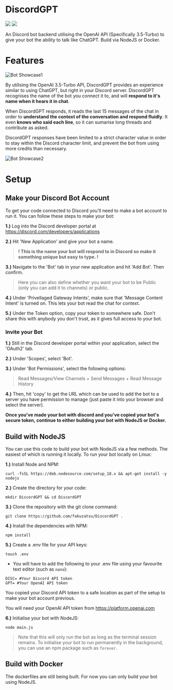 # DiscordGPT

[![](https://img.shields.io/badge/discord.js-v14.9.0-blue.svg?logo=npm)](https://github.com/discordjs)
[![](https://img.shields.io/badge/openai-v3.2.1-orange)](https://github.com/openai/openai-node)

An Discord bot backend utilising the OpenAI API (Specifically 3.5-Turbo) to give your bot the ability to talk like ChatGPT. Build via NodeJS or Docker.

# Features

![Bot Showcase1](https://i.postimg.cc/nzBJQgQs/Screenshot-2023-05-14-at-20-03-43.png)

By utilising the OpenAI 3.5-Turbo API, DiscordGPT provides an experience similar to using ChatGPT, but right in your Discord server. DiscordGPT recognises the name of the bot you connect it to, and will **respond to it's name when it hears it in chat**. 

When DiscordGPT responds, it reads the last 15 messages of the chat in order to **understand the context of the conversation and respond fluidly**. It even **knows who said each line**, so it can sumarise long threads and contribute as asked.

DiscordGPT responses have been limited to a strict character value in order to stay within the Discord character limit, and prevent the bot from using more credits than necessary.

![Bot Showcase2](https://i.postimg.cc/15WL4sYC/Screenshot-2023-05-14-at-20-08-28.png)

# Setup

## Make your Discord Bot Account

To get your code connected to Discord you'll need to make a bot account to run it. You can follow these steps to make your bot:

**1.)** Log into the Discord developer portal at https://discord.com/developers/applications 

**2.)** Hit 'New Application' and give your bot a name. 

>**! This is the name your bot will respond to in Discord so make it something unique but easy to type. !**

**3.)** Navigate to the 'Bot' tab in your new application and hit 'Add Bot'. Then confirm.

>Here you can also define whether you want your bot to be Public (only you can add it to channels) or public.

**4.)** Under 'Privellaged Gateway Intents', make sure that 'Message Content Intent' is turned on. This lets your bot read the chat for context.

**5.)** Under the Token option, copy your token to somewhere safe. Don't share this with anybody you don't trust, as it gives full access to your bot.

### Invite your Bot

**1.)** Still in the Discord developer portal within your application, select the 'OAuth2' tab.

**2.)** Under 'Scopes', select 'Bot'.

**3.)** Under 'Bot Permissions', select the following options:

> Read Messages/View Channels + Send Messages + Read Message History

**4.)** Then, hit 'copy' to get the URL which can be used to add the bot to a server you have permission to manage (just paste it into your browser and select the server).

**Once you've made your bot with discord and you've copied your bot's secure token, continue to either building your bot with NodeJS or Docker.**

## Build with NodeJS

You can use this code to build your bot with NodeJS via a few methods. The easiest of which is running it locally. To run your bot locally on Linux:

**1.)** Install Node and NPM:

```
curl -fsSL https://deb.nodesource.com/setup_18.x && apt-get install -y nodejs
```

**2.)** Create the directory for your code:

```
mkdir DiscordGPT && cd DiscordGPT
```

**3.)** Clone the repository with the git clone command:

```
git clone https://github.com/fakuzatsu/DiscordGPT .
```

**4.)** Install the dependencies with NPM:

```
npm install
```

**5.)** Create a .env file for your API keys:

```
touch .env
```

 - You will have to add the following to your .env file using your favourite text editor (such as `nano`):

```
DISC= #Your Discord API token
GPT= #Your OpenAI API token
```

You copied your Discord API token to a safe location as part of the setup to make your bot account previous.

You will need your OpenAI API token from https://platform.openai.com

**6.)** Initialise your bot with NodeJS:

```
node main.js
```

> Note that this will only run the bot as long as the terminal session remains. To initialise your bot to run permanently in the background, you can use an npm package such as `forever`.

## Build with Docker

The dockerfiles are still being built. For now you can only build your bot using NodeJS.
